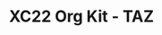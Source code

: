 ---
title: XC22 Org Kit - TAZ
redirect_to: https://drive.google.com/drive/folders/1uu2R9yIPnuRzBvsnX5IIBx8k5AC-cy39?usp=sharing
redirect_from: 
  - /XC22_TAZ_OrgKit
  - /xc22_taz_orgkit
---